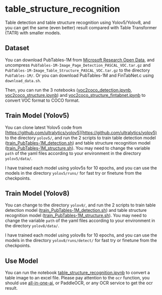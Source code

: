 # table_structure_recognition

Table detection and table structure recognition using Yolov5/Yolov8, and you can get the same (even better) result compared with Table Transformer (TATR) with smaller models.

## Dataset

You can download PubTables-1M from [Microsoft Research Open Data](https://msropendata.com/datasets/505fcbe3-1383-42b1-913a-f651b8b712d3), and uncompress `PubTables-1M-Image_Page_Detection_PASCAL_VOC.tar.gz` and `PubTables-1M-Image_Table_Structure_PASCAL_VOC.tar.gz` to the directory `PubTables-1M/`. Or you can download PubTables-1M and FinTabNet.c using `download_data.sh`.

Then, you can run the 3 notebooks ([voc2coco_detection.ipynb](PubTables-1M/voc2coco_detection.ipynb), [voc2coco_structure.ipynb](PubTables-1M/voc2coco_structure.ipynb)) and [voc2coco_structure_fintabnet.ipynb](FinTabNet.c/voc2coco_structure_fintabnet.ipynb) to convert VOC format to COCO format.

## Train Model (Yolov5)

You can clone latest Yolov5 code from [https://github.com/ultralytics/yolov5](https://github.com/ultralytics/yolov5) to the directory `yolov5/`, and run the 2 scripts to train table detection model ([train_PubTables-1M_detection.sh](yolov5/train_PubTables-1M_detection.sh)) and table structure recognition model ([train_PubTables-1M_structure.sh](yolov5/train_PubTables-1M_structure.sh)). You may need to change the variable `path` of the yaml files according to your environment in the directory `yolov5/data/`.

I have trained each model using yolov5s for 10 epochs, and you can use the models in the directory `yolov5/runs/` for fast try or finetune from the checkpoints.

## Train Model (Yolov8)

You can change to the directory `yolov8/`, and run the 2 scripts to train table detection model ([train_PubTables-1M_detection.sh](yolov8/train_PubTables-1M_detection.sh)) and table structure recognition model ([train_PubTables-1M_structure.sh](yolov8/train_PubTables-1M_structure.sh)). You may need to change the variable `path` of the yaml files according to your environment in the directory `yolov8/data/`.

I have trained each model using yolov8s for 10 epochs, and you can use the models in the directory `yolov8/runs/detect/` for fast try or finetune from the checkpoints.

## Use Model

You can run the notebook [table_structure_recognition.ipynb](table_structure_recognition.ipynb) to convert a table image to an excel file. Please pay attention to the `ocr` function, you should use [all-in-one-ai](https://www.amazonaws.cn/en/solutions/horizontal/guidance/all-in-one-ai/), or PaddleOCR, or any OCR service to get the ocr result.